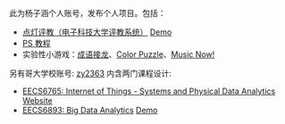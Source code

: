 此为杨子涵个人账号，发布个人项目。包括：

-   [点灯评教（电子科技大学评教系统）](https://github.com/YuanSa/judge-uestc) [Demo](http://uestc.wiki)
-   [PS 教程](https://github.com/YuanSa/PS-Tutotial)
-   实验性小游戏：[成语接龙](https://github.com/YuanSa/chengyujielong)、[Color Puzzle](https://github.com/YuanSa/color-puzzle)、[Music Now!](https://github.com/YuanSa/music-now)

另有哥大学校账号: [zy2363](https://github.com/zy2362) 内含两门课程设计:

-   [EECS6765: Internet of Things - Systems and Physical Data Analytics](https://github.com/zy2362/ars) [Website](https://iotcolumbia2020best.weebly.com/)
-   [EECS6893: Big Data Analytics](https://github.com/zy2362/BestPickLOL) [Demo](http://yuansasi.com/lab/bestbp)
